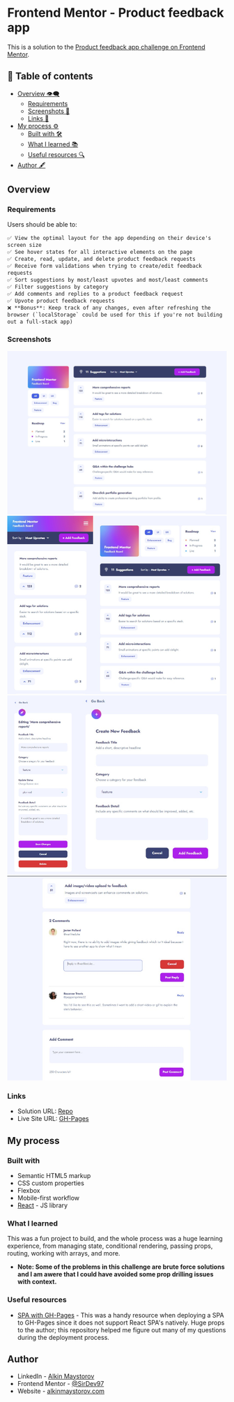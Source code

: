 # Frontend Mentor - Product feedback app

This is a solution to the [Product feedback app challenge on Frontend Mentor](https://www.frontendmentor.io/challenges/product-feedback-app-wbvUYqjR6).

## 📑 Table of contents

- [Overview 👁‍🗨](#overview)
  - [Requirements ](#requirements)
  - [Screenshots 📸](#screenshots)
  - [Links 🔗](#links)
- [My process ⚙](#my-process)
  - [Built with 🛠](#built-with)
  - [What I learned 📚](#what-i-learned)
  - [Useful resources 🔍](#useful-resources)
- [Author 🖋](#author)

## Overview

### Requirements 

Users should be able to:

    ✅ View the optimal layout for the app depending on their device's screen size
    ✅ See hover states for all interactive elements on the page
    ✅ Create, read, update, and delete product feedback requests
    ✅ Receive form validations when trying to create/edit feedback requests
    ✅ Sort suggestions by most/least upvotes and most/least comments
    ✅ Filter suggestions by category
    ✅ Add comments and replies to a product feedback request
    ✅ Upvote product feedback requests
    ❌ **Bonus**: Keep track of any changes, even after refreshing the browser (`localStorage` could be used for this if you're not building out a full-stack app)

### Screenshots

![](https://github.com/SirDev97/product-feedback-app/blob/main/public/assets/solution-images/home-desktop.jpeg?raw=true)
![](https://github.com/SirDev97/product-feedback-app/blob/main/public/assets/solution-images/home-tablet-mobile.png?raw=true)
![](https://github.com/SirDev97/product-feedback-app/blob/main/public/assets/solution-images/create-edit.png?raw=true)
![](https://github.com/SirDev97/product-feedback-app/blob/main/public/assets/solution-images/details-desktop.jpeg?raw=true)

### Links

- Solution URL: [Repo](https://github.com/SirDev97/product-feedback-app)
- Live Site URL: [GH-Pages](https://sirdev97.github.io/product-feedback-app/)

## My process

### Built with

- Semantic HTML5 markup
- CSS custom properties
- Flexbox
- Mobile-first workflow
- [React](https://reactjs.org/) - JS library

### What I learned

This was a fun project to build, and the whole process was a huge learning experience, from managing state, conditional rendering, passing props, routing, working with arrays, and more.

- **Note: Some of the problems in this challenge are brute force solutions and I am awere that I could have avoided some prop drilling issues with context.**

### Useful resources

- [SPA with GH-Pages](https://github.com/rafgraph/spa-github-pages) - This was a handy resource when deploying a SPA to GH-Pages since it does not support React SPA's natively. Huge props to the author; this repository helped me figure out many of my questions during the deployment process.

## Author

- LinkedIn - [Alkin Maystorov](https://www.linkedin.com/in/alkin-maystorov/)
- Frontend Mentor - [@SirDev97](https://www.frontendmentor.io/profile/SirDev97)
- Website - [alkinmaystorov.com](https://alkinmaystorov.com)

